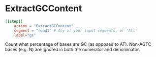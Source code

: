 # ExtractGCContent


```toml
[[step]]
    action = "ExtractGCContent"
    segment = "read1" # Any of your input segments, or 'All'
    label="gc"
```

Count what percentage of bases are GC (as opposed to AT).
Non-AGTC bases (e.g. N) are ignored in both the numerator and denominator.